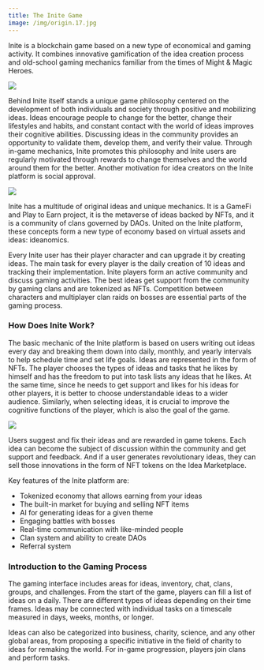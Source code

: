 ```yaml
---
title: The Inite Game
image: /img/origin.17.jpg
---
```

<!--StartFragment-->

Inite is a blockchain game based on a new type of economical and gaming activity. It combines innovative gamification of the idea creation process and old-school gaming mechanics familiar from the times of Might & Magic Heroes.

![](/img/logo-1920.png)

Behind Inite itself stands a unique game philosophy centered on the development of both individuals and society through positive and mobilizing ideas. Ideas encourage people to change for the better, change their lifestyles and habits, and constant contact with the world of ideas improves their cognitive abilities. Discussing ideas in the community provides an opportunity to validate them, develop them, and verify their value. Through in-game mechanics, Inite promotes this philosophy and Inite users are regularly motivated through rewards to change themselves and the world around them for the better. Another motivation for idea creators on the Inite platform is social approval.

![](/img/origin.10.png)

Inite has a multitude of original ideas and unique mechanics. It is a GameFi and Play to Earn project, it is the metaverse of ideas backed by NFTs, and it is a community of clans governed by DAOs. United on the Inite platform, these concepts form a new type of economy based on virtual assets and ideas: ideanomics.   


Every Inite user has their player character and can upgrade it by creating ideas. The main task for every player is the daily creation of 10 ideas and tracking their implementation. Inite players form an active community and discuss gaming activities. The best ideas get support from the community by gaming clans and are tokenized as NFTs. Сompetition between characters and multiplayer clan raids on bosses are essential parts of the gaming process. 

### How Does Inite Work? 

The basic mechanic of the Inite platform is based on users writing out ideas every day and breaking them down into daily, monthly, and yearly intervals to help schedule time and set life goals. Ideas are represented in the form of NFTs. The player chooses the types of ideas and tasks that he likes by himself and has the freedom to put into task lists any ideas that he likes. At the same time, since he needs to get support and likes for his ideas for other players, it is better to choose understandable ideas to a wider audience. Similarly, when selecting ideas, it is crucial to improve the cognitive functions of the player, which is also the goal of the game.

![](/img/origin.17.jpg)

Users suggest and fix their ideas and are rewarded in game tokens. Each idea can become the subject of discussion within the community and get support and feedback. And if a user generates revolutionary ideas, they can sell those innovations in the form of NFT tokens on the Idea Marketplace.  

Key features of the Inite platform are:

* Tokenized economy that allows earning from your ideas
* The built-in market for buying and selling NFT items
* AI for generating ideas for a given theme
* Engaging battles with bosses
* Real-time communication with like-minded people
* Clan system and ability to create DAOs
* Referral system

### Introduction to the Gaming Process

The gaming interface includes areas for ideas, inventory, chat, clans, groups, and challenges. From the start of the game, players can fill a list of ideas on a daily. There are different types of ideas depending on their time frames. Ideas may be connected with individual tasks on a timescale measured in days, weeks, months, or longer. 

Ideas can also be categorized into business, charity, science, and any other global areas, from proposing a specific initiative in the field of charity to ideas for remaking the world. For in-game progression, players join clans and perform tasks.